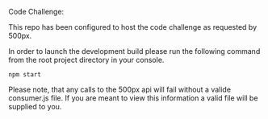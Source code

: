 Code Challenge:

This repo has been configured to host the code challenge as requested by 500px.

In order to launch the development build please run the following command from the root project directory 
in your console.

```angular2
npm start
```

Please note, that any calls to the 500px api will fail without a valide consumer.js file. If you are 
meant to view this information a valid file will be supplied to you.
